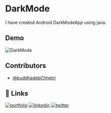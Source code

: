 # DarkMode

I have created Android DarkModeApp using java.


## Demo

![DarkMode](https://dev-to-uploads.s3.amazonaws.com/uploads/articles/5rpsz4wovyz0hybyfggo.gif)

## Contributors

- [@buddhadebChhetri](https://github.com/Buddhad)

  
## 🔗 Links
[![portfolio](https://img.shields.io/badge/my_portfolio-000?style=for-the-badge&logo=ko-fi&logoColor=white)](https://bio.link/buddhadebchhetri)
[![linkedin](https://img.shields.io/badge/linkedin-0A66C2?style=for-the-badge&logo=linkedin&logoColor=white)](https://www.linkedin.com/)
[![twitter](https://img.shields.io/badge/twitter-1DA1F2?style=for-the-badge&logo=twitter&logoColor=white)](https://www.linkedin.com/in/buddhadebchhetri/)

  
